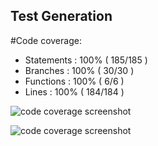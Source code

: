 ## Test Generation

#Code coverage:
- Statements   : 100% ( 185/185 )
- Branches     : 100% ( 30/30 )
- Functions    : 100% ( 6/6 )
- Lines        : 100% ( 184/184 )

![code coverage screenshot](http://pasteboard.co/1l8UzvXU.png "Full Code Coverage")

![code coverage screenshot](http://pasteboard.co/1l8WEpIG.png "Full Code Coverage")
